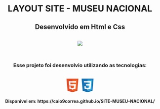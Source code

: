 <h1 align="center"> LAYOUT SITE - MUSEU NACIONAL </h1>
<h2 align="center"> Desenvolvido em Html e Css <h2>
<div align="center">
<img src="https://user-images.githubusercontent.com/74628750/196557270-b2dfdf30-a15c-4fc7-8731-ce1c9f1bc436.png" width="700px" target="_blank"/>
</div>
<br>
 <h3 align="center">Esse projeto foi desenvolvio utilizando as tecnologias:</h3>
<div style="display: inline_block" align="Center"><br>
 <img align="center" alt="Caio-HTML" height="45" widht="55" src="https://raw.githubusercontent.com/devicons/devicon/master/icons/html5/html5-original.svg">
 <img align="center" alt="Caio-CSS" height="45" widht="55" src="https://raw.githubusercontent.com/devicons/devicon/master/icons/css3/css3-original.svg">
 </div>
<h4 align="Center" target="_blank"/> Disponivel em: https://caio9correa.github.io/SITE-MUSEU-NACIONAL/<h4>
